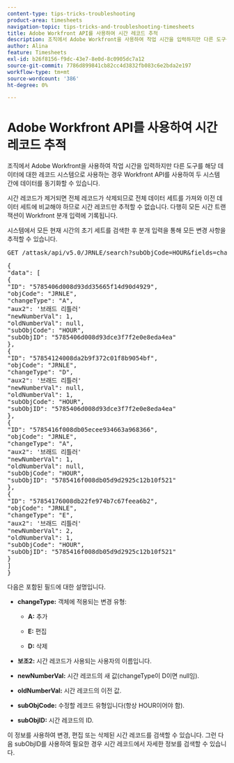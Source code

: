 ```yaml
---
content-type: tips-tricks-troubleshooting
product-area: timesheets
navigation-topic: tips-tricks-and-troubleshooting-timesheets
title: Adobe Workfront API를 사용하여 시간 레코드 추적
description: 조직에서 Adobe Workfront을 사용하여 작업 시간을 입력하지만 다른 도구를 해당 데이터에 대한 레코드 시스템으로 사용하는 경우 Workfront API를 사용하여 두 시스템 간에 데이터를 동기화할 수 있습니다.
author: Alina
feature: Timesheets
exl-id: b26f8156-f9dc-43e7-8e0d-8c0905dc7a12
source-git-commit: 7786d899841cb82cc4d3832fb083c6e2bda2e197
workflow-type: tm+mt
source-wordcount: '386'
ht-degree: 0%

---
```


# Adobe Workfront API를 사용하여 시간 레코드 추적

조직에서 Adobe Workfront을 사용하여 작업 시간을 입력하지만 다른 도구를 해당 데이터에 대한 레코드 시스템으로 사용하는 경우 Workfront API를 사용하여 두 시스템 간에 데이터를 동기화할 수 있습니다.

시간 레코드가 제거되면 전체 레코드가 삭제되므로 전체 데이터 세트를 가져와 이전 데이터 세트에 비교해야 하므로 시간 레코드만 추적할 수 없습니다. 다행히 모든 시간 트랜잭션이 Workfront 분개 입력에 기록됩니다.

시스템에서 모든 현재 시간의 초기 세트를 검색한 후 분개 입력을 통해 모든 변경 사항을 추적할 수 있습니다.
<pre>GET /attask/api/v5.0/JRNLE/search?subObjCode=HOUR&amp;fields=changeType,aux2,newNumberVal,oldNumberVal,subObjCode,subObjID</pre><pre>{<br>"data": [<br>{<br>"ID": "5785406d008d93dd35665f14d90d4929",<br>"objCode": "JRNLE",<br>"changeType": "A",<br>"aux2": '브래드 리틀러'<br>"newNumberVal": 1,<br>"oldNumberVal": null,<br>"subObjCode": "HOUR",<br>"subObjID": "5785406d008d93dce3f7f2e0e8eda4ea"<br>},<br>{<br>"ID": "57854124008da2b9f372c01f8b9054bf",<br>"objCode": "JRNLE",<br>"changeType": "D",<br>"aux2": '브래드 리틀러'<br>"newNumberVal": null,<br>"oldNumberVal": 1,<br>"subObjCode": "HOUR",<br>"subObjID": "5785406d008d93dce3f7f2e0e8eda4ea"<br>},<br>{<br>"ID": "5785416f008db05ecee934663a968366",<br>"objCode": "JRNLE",<br>"changeType": "A",<br>"aux2": '브래드 리틀러'<br>"newNumberVal": 1,<br>"oldNumberVal": null,<br>"subObjCode": "HOUR",<br>"subObjID": "5785416f008db05d9d2925c12b10f521"<br>},<br>{<br>"ID": "57854176008db22fe974b7c67feea6b2",<br>"objCode": "JRNLE",<br>"changeType": "E",<br>"aux2": '브래드 리틀러'<br>"newNumberVal": 2,<br>"oldNumberVal": 1,<br>"subObjCode": "HOUR",<br>"subObjID": "5785416f008db05d9d2925c12b10f521"<br>}<br>]<br>}</pre>다음은 포함된 필드에 대한 설명입니다.

* **changeType:** 객체에 적용되는 변경 유형:

   * **A:** 추가

   * **E:** 편집

   * **D:** 삭제

* **보조2:** 시간 레코드가 사용되는 사용자의 이름입니다.

* **newNumberVal:** 시간 레코드의 새 값(changeType이 D이면 null임).

* **oldNumberVal:** 시간 레코드의 이전 값.

* **subObjCode:** 수정할 레코드 유형입니다(항상 HOUR이어야 함).

* **subObjID:** 시간 레코드의 ID.

이 정보를 사용하여 변경, 편집 또는 삭제된 시간 레코드를 검색할 수 있습니다. 그런 다음 subObjID를 사용하여 필요한 경우 시간 레코드에서 자세한 정보를 검색할 수 있습니다.
